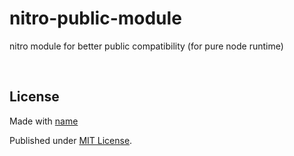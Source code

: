 # nitro-public-module

nitro module for better public compatibility (for pure node runtime)

<br />

## License

Made with [name](https://github.com/markthree)

Published under [MIT License](./LICENSE).
